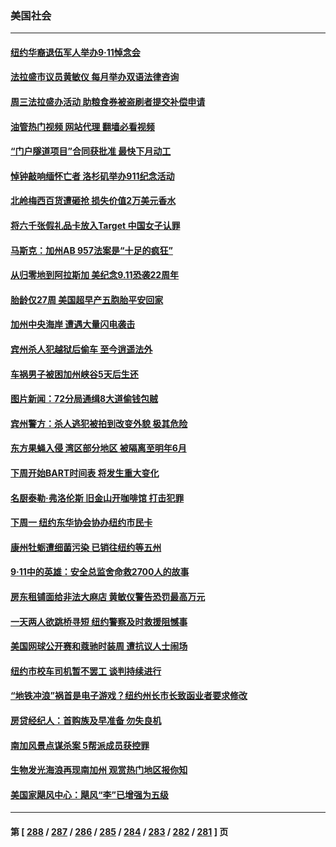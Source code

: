 ### 美国社会
---
#### [纽约华裔退伍军人举办9·11悼念会](../../pages/ncid1078160/n14071887.md?09122045) 
#### [法拉盛市议员黄敏仪 每月举办双语法律咨询](../../pages/ncid1078160/n14071881.md?09122045) 
#### [周三法拉盛办活动 助粮食券被盗刷者提交补偿申请](../../pages/ncid1078160/n14071879.md?09122045) 
#### [油管热门视频 网站代理 翻墙必看视频](http://138.2.39.72:81/youtube.html?epic-marker?09122045)
#### [“门户隧道项目”合同获批准 最快下月动工](../../pages/ncid1078160/n14071883.md?09122045) 
#### [悼钟敲响缅怀亡者 洛杉矶举办911纪念活动](../../pages/ncid1078160/n14071801.md?09122045) 
#### [北岭梅西百货遭砸抢 损失价值2万美元香水](../../pages/ncid1078160/n14071717.md?09122045) 
#### [将六千张假礼品卡放入Target 中国女子认罪](../../pages/ncid1078160/n14071715.md?09122045) 
#### [马斯克：加州AB 957法案是“十足的疯狂”](../../pages/ncid1078160/n14071659.md?09122045) 
#### [从归零地到阿拉斯加 美纪念9.11恐袭22周年](../../pages/ncid1078160/n14071608.md?09122045) 
#### [胎龄仅27周 美国超早产五胞胎平安回家](../../pages/ncid1078160/n14071303.md?09122045) 
#### [加州中央海岸 遭遇大量闪电袭击](../../pages/ncid1078160/n14071311.md?09122045) 
#### [宾州杀人犯越狱后偷车 至今逍遥法外](../../pages/ncid1078160/n14071284.md?09122045) 
#### [车祸男子被困加州峡谷5天后生还](../../pages/ncid1078160/n14071279.md?09122045) 
#### [图片新闻：72分局通缉8大道偷钱包贼](../../pages/ncid1078160/n14071248.md?09122045) 
#### [宾州警方：杀人逃犯被拍到改变外貌 极其危险](../../pages/ncid1078160/n14071020.md?09122045) 
#### [东方果蝇入侵 湾区部分地区 被隔离至明年6月](../../pages/ncid1078160/n14070361.md?09122045) 
#### [下周开始BART时间表 将发生重大变化](../../pages/ncid1078160/n14070341.md?09122045) 
#### [名厨泰勒·弗洛伦斯 旧金山开咖啡馆 打击犯罪](../../pages/ncid1078160/n14070274.md?09122045) 
#### [下周一 纽约东华协会协办纽约市民卡](../../pages/ncid1078160/n14070054.md?09122045) 
#### [康州牡蛎遭细菌污染 已销往纽约等五州](../../pages/ncid1078160/n14070061.md?09122045) 
#### [9‧11中的英雄：安全总监舍命救2700人的故事](../../pages/ncid1078160/n14070082.md?09122045) 
#### [房东租铺面给非法大麻店 黄敏仪警告恐罚最高万元](../../pages/ncid1078160/n14070081.md?09122045) 
#### [一天两人欲跳桥寻短 纽约警察及时救援阻憾事](../../pages/ncid1078160/n14070062.md?09122045) 
#### [美国网球公开赛和蔻驰时装周 遭抗议人士闹场](../../pages/ncid1078160/n14070065.md?09122045) 
#### [纽约市校车司机暂不罢工 谈判持续进行](../../pages/ncid1078160/n14070068.md?09122045) 
#### [“地铁冲浪”祸首是电子游戏？纽约州长市长致函业者要求修改](../../pages/ncid1078160/n14070069.md?09122045) 
#### [房贷经纪人：首购族及早准备 勿失良机](../../pages/ncid1078160/n14069999.md?09122045) 
#### [南加风景点谋杀案 5帮派成员获控罪](../../pages/ncid1078160/n14069990.md?09122045) 
#### [生物发光海浪再现南加州 观赏热门地区报你知](../../pages/ncid1078160/n14069977.md?09122045) 
#### [美国家飓风中心：飓风“李”已增强为五级](../../pages/ncid1078160/n14069823.md?09122045) 

---
#### 第 [ [288](./288.md?09122045) / [287](./287.md?09122045) / [286](./286.md?09122045) / [285](./285.md?09122045) / [284](./284.md?09122045) / [283](./283.md?09122045) / [282](./282.md?09122045) / [281](./281.md?09122045) ] 页
